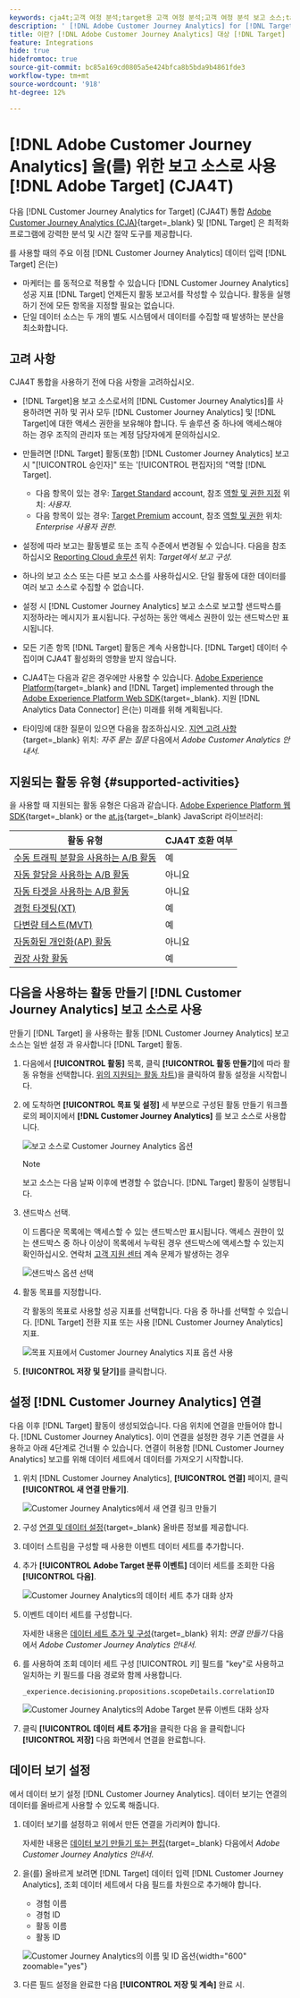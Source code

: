 ```yaml
---
keywords: cja4t;고객 여정 분석;target용 고객 여정 분석;고객 여정 분석 보고 소스;target용 보고 소스로서의 고객 여정 분석
description: ' [!DNL Adobe Customer Journey Analytics] for [!DNL Target] (A4T)을 사용하여 [!DNL Customer Journey Analytics] 전환 지표 및 대상자 세그먼트를 기반으로 하는 활동을 생성하고 [!DNL Customer Journey Analytics] 보고서를 사용하여 결과를 검사할 수 있습니다.'
title: 이란? [!DNL Adobe Customer Journey Analytics] 대상 [!DNL Target] (CJA4T)?
feature: Integrations
hide: true
hidefromtoc: true
source-git-commit: bc85a169cd0805a5e424bfca8b5bda9b4861fde3
workflow-type: tm+mt
source-wordcount: '918'
ht-degree: 12%

---
```


# [!DNL Adobe Customer Journey Analytics] 을(를) 위한 보고 소스로 사용 [!DNL Adobe Target] (CJA4T)

다음 [!DNL Customer Journey Analytics for Target] (CJA4T) 통합 [Adobe Customer Journey Analytics (CJA)](https://experienceleague.adobe.com/docs/customer-journey-analytics.html){target=_blank} 및 [!DNL Target] 은 최적화 프로그램에 강력한 분석 및 시간 절약 도구를 제공합니다.

를 사용할 때의 주요 이점 [!DNL Customer Journey Analytics] 데이터 입력 [!DNL Target] 은(는)

* 마케터는 를 동적으로 적용할 수 있습니다 [!DNL Customer Journey Analytics] 성공 지표 [!DNL Target] 언제든지 활동 보고서를 작성할 수 있습니다. 활동을 실행하기 전에 모든 항목을 지정할 필요는 없습니다.
* 단일 데이터 소스는 두 개의 별도 시스템에서 데이터를 수집할 때 발생하는 분산을 최소화합니다.

## 고려 사항

CJA4T 통합을 사용하기 전에 다음 사항을 고려하십시오.

* [!DNL Target]용 보고 소스로서의 [!DNL Customer Journey Analytics]를 사용하려면 귀하 및 귀사 모두 [!DNL Customer Journey Analytics] 및 [!DNL Target]에 대한 액세스 권한을 보유해야 합니다. 두 솔루션 중 하나에 액세스해야 하는 경우 조직의 관리자 또는 계정 담당자에게 문의하십시오.
* 만들려면 [!DNL Target] 활동(포함) [!DNL Customer Journey Analytics] 보고 시 &quot;[!UICONTROL 승인자]&quot; 또는 &#39;[!UICONTROL 편집자]의 &quot;역할 [!DNL Target].
   * 다음 항목이 있는 경우: [Target Standard](/help/main/c-intro/intro.md#section_ACD5EFF17AAB4E979CBEFA0145CCD905) account, 참조 [역할 및 권한 지정](/help/main/administrating-target/c-user-management/c-user-management/user-management.md#roles-permissions) 위치: *사용자*.
   * 다음 항목이 있는 경우: [Target Premium](/help/main/c-intro/intro.md#premium) account, 참조 [역할 및 권한](/help/main/administrating-target/c-user-management/property-channel/property-channel.md#roles-permissions) 위치: *Enterprise 사용자 권한*.

* 설정에 따라 보고는 활동별로 또는 조직 수준에서 변경될 수 있습니다. 다음을 참조하십시오 [Reporting Cloud 솔루션](/help/main/administrating-target/reporting.md#solution) 위치: *Target에서 보고 구성*.
* 하나의 보고 소스 또는 다른 보고 소스를 사용하십시오. 단일 활동에 대한 데이터를 여러 보고 소스로 수집할 수 없습니다.
* 설정 시 [!DNL Customer Journey Analytics] 보고 소스로 보고할 샌드박스를 지정하라는 메시지가 표시됩니다. 구성하는 동안 액세스 권한이 있는 샌드박스만 표시됩니다.
* 모든 기존 항목 [!DNL Target] 활동은 계속 사용합니다. [!DNL Target] 데이터 수집이며 CJA4T 활성화의 영향을 받지 않습니다.
* CJA4T는 다음과 같은 경우에만 사용할 수 있습니다. [Adobe Experience Platform](https://experienceleague.adobe.com/docs/experience-platform.html){target=_blank} and [!DNL Target] implemented through the [Adobe Experience Platform Web SDK](https://experienceleague.adobe.com/docs/target-dev/developer/client-side/aep-web-sdk.html){target=_blank}. 지원 [!DNL Analytics Data Connector] 은(는) 미래를 위해 계획됩니다.
* 타이밍에 대한 질문이 있으면 다음을 참조하십시오. [지연 고려 사항](https://experienceleague.adobe.com/docs/analytics-platform/using/cja-overview/cja-faq.html#latency){target=_blank} 위치: *자주 묻는 질문* 다음에서 *Adobe Customer Analytics 안내서*.

## 지원되는 활동 유형 {#supported-activities}

을 사용할 때 지원되는 활동 유형은 다음과 같습니다. [Adobe Experience Platform 웹 SDK](https://experienceleague.adobe.com/docs/target-dev/developer/client-side/aep-web-sdk.html){target=_blank} or the [at.js](https://experienceleague.adobe.com/docs/target-dev/developer/client-side/at-js-implementation/overview.html){target=_blank} JavaScript 라이브러리:

| 활동 유형 | CJA4T 호환 여부 |
|--- |--- |
| [수동 트래픽 분할을 사용하는 A/B 활동](/help/main/c-activities/t-test-ab/test-ab.md) | 예 |
| [자동 할당을 사용하는 A/B 활동](/help/main/c-activities/automated-traffic-allocation/automated-traffic-allocation.md) | 아니요 |
| [자동 타겟을 사용하는 A/B 활동](/help/main/c-activities/auto-target/auto-target-to-optimize.md) | 아니요 |
| [경험 타겟팅(XT)](/help/main/c-activities/t-experience-target/experience-target.md) | 예 |
| [다변량 테스트(MVT)](/help/main/c-activities/c-multivariate-testing/multivariate-testing.md) | 예 |
| [자동화된 개인화(AP) 활동](/help/main/c-activities/t-automated-personalization/automated-personalization.md) | 아니요 |
| [권장 사항 활동](/help/main/c-recommendations/recommendations.md) | 예 |

## 다음을 사용하는 활동 만들기 [!DNL Customer Journey Analytics] 보고 소스로 사용

만들기 [!DNL Target] 을 사용하는 활동 [!DNL Customer Journey Analytics] 보고 소스는 일반 설정 과 유사합니다 [!DNL Target] 활동.

1. 다음에서 **[!UICONTROL 활동]** 목록, 클릭 **[!UICONTROL 활동 만들기]**&#x200B;에 따라 활동 유형을 선택합니다. [위의 지원되는 활동 차트](#supported-activities))을 클릭하여 활동 설정을 시작합니다.
1. 에 도착하면 **[!UICONTROL 목표 및 설정]** 세 부분으로 구성된 활동 만들기 워크플로의 페이지에서 **[!DNL Customer Journey Analytics]** 를 보고 소스로 사용합니다.

   ![보고 소스로 Customer Journey Analytics 옵션](/help/main/c-integrating-target-with-mac/cja4t/assets/cja-as-reporting-source.png)

   >[!NOTE]
   >
   >보고 소스는 다음 날짜 이후에 변경할 수 없습니다. [!DNL Target] 활동이 실행됩니다.

1. 샌드박스 선택.

   이 드롭다운 목록에는 액세스할 수 있는 샌드박스만 표시됩니다. 액세스 권한이 있는 샌드박스 중 하나 이상이 목록에서 누락된 경우 샌드박스에 액세스할 수 있는지 확인하십시오. 연락처 [고객 지원 센터](/help/main/cmp-resources-and-contact-information.md#reference_ACA3391A00EF467B87930A450050077C) 계속 문제가 발생하는 경우

   ![샌드박스 옵션 선택](/help/main/c-integrating-target-with-mac/cja4t/assets/sandbox.png)

1. 활동 목표를 지정합니다.

   각 활동의 목표로 사용할 성공 지표를 선택합니다. 다음 중 하나를 선택할 수 있습니다. [!DNL Target] 전환 지표 또는 사용 [!DNL Customer Journey Analytics] 지표.

   ![목표 지표에서 Customer Journey Analytics 지표 옵션 사용](/help/main/c-integrating-target-with-mac/cja4t/assets/goal-metric.png)

1. **[!UICONTROL 저장 및 닫기]**&#x200B;를 클릭합니다.

## 설정 [!DNL Customer Journey Analytics] 연결

다음 이후 [!DNL Target] 활동이 생성되었습니다. 다음 위치에 연결을 만들어야 합니다. [!DNL Customer Journey Analytics]. 이미 연결을 설정한 경우 기존 연결을 사용하고 아래 4단계로 건너뛸 수 있습니다. 연결이 허용함 [!DNL Customer Journey Analytics] 보고를 위해 데이터 세트에서 데이터를 가져오기 시작합니다.

1. 위치 [!DNL Customer Journey Analytics], **[!UICONTROL 연결]** 페이지, 클릭 **[!UICONTROL 새 연결 만들기]**.

   ![Customer Journey Analytics에서 새 연결 링크 만들기](/help/main/c-integrating-target-with-mac/cja4t/assets/create-connection.png)

1. 구성 [연결 및 데이터 설정](https://experienceleague.adobe.com/docs/analytics-platform/using/cja-connections/overview.html){target=_blank} 올바른 정보를 제공합니다.
1. 데이터 스트림을 구성할 때 사용한 이벤트 데이터 세트를 추가합니다.
1. 추가 **[!UICONTROL Adobe Target 분류 이벤트]** 데이터 세트를 조회한 다음 **[!UICONTROL 다음]**.

   ![Customer Journey Analytics의 데이터 세트 추가 대화 상자](/help/main/c-integrating-target-with-mac/cja4t/assets/add-datasets.png)

1. 이벤트 데이터 세트를 구성합니다.

   자세한 내용은 [데이터 세트 추가 및 구성](https://experienceleague.adobe.com/docs/analytics-platform/using/cja-connections/create-connection.html?lang=en#add-dataset){target=_blank} 위치: *연결 만들기* 다음에서 *Adobe Customer Journey Analytics 안내서*.

1. 를 사용하여 조회 데이터 세트 구성 [!UICONTROL 키] 필드를 &quot;key&quot;로 사용하고 일치하는 키 필드를 다음 경로와 함께 사용합니다.

   ```
   _experience.decisioning.propositions.scopeDetails.correlationID
   ```

   ![Customer Journey Analytics의 Adobe Target 분류 이벤트 대화 상자](/help/main/c-integrating-target-with-mac/cja4t/assets/classifications-events.png)

1. 클릭 **[!UICONTROL 데이터 세트 추가]**&#x200B;을 클릭한 다음 을 클릭합니다 **[!UICONTROL 저장]** 다음 화면에서 연결을 완료합니다.

## 데이터 보기 설정

에서 데이터 보기 설정 [!DNL Customer Journey Analytics]. 데이터 보기는 연결의 데이터를 올바르게 사용할 수 있도록 해줍니다.

1. 데이터 보기를 설정하고 위에서 만든 연결을 가리켜야 합니다.

   자세한 내용은 [데이터 보기 만들기 또는 편집](https://experienceleague.adobe.com/docs/analytics-platform/using/cja-dataviews/create-dataview.html){target=_blank} 다음에서 *Adobe Customer Journey Analytics 안내서*.

1. 을(를) 올바르게 보려면 [!DNL Target] 데이터 입력 [!DNL Customer Journey Analytics], 조회 데이터 세트에서 다음 필드를 차원으로 추가해야 합니다.

   * 경험 이름
   * 경험 ID
   * 활동 이름
   * 활동 ID

   ![Customer Journey Analytics의 이름 및 ID 옵션](/help/main/c-integrating-target-with-mac/cja4t/assets/names-and-ids.png){width="600" zoomable="yes"}

1. 다른 필드 설정을 완료한 다음 **[!UICONTROL 저장 및 계속]** 완료 시.
